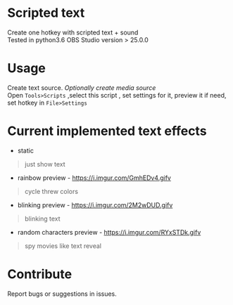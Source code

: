 # Scripted text
Create one hotkey with scripted text + sound  
Tested in python3.6 OBS Studio version > 25.0.0 
# Usage
Create text source.
_Optionally create media source_  
Open `Tools>Scripts` ,select this script , set settings for it, preview it if need, set hotkey in `File>Settings`
# Current implemented text effects
- static 
> just show text
- rainbow
preview - https://i.imgur.com/GmhEDv4.gifv
> cycle threw colors 
- blinking
preview - https://i.imgur.com/2M2wDUD.gifv 
> blinking text 
- random characters 
preview - https://i.imgur.com/RYxSTDk.gifv
> spy movies like text reveal
# Contribute 
Report bugs or suggestions  in issues.

